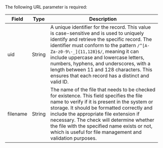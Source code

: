 The following URL parameter is required:

| Field     | Type   | Description         |
| --------- | ------ | -------------------- |
| uid       | String | A unique identifier for the record. This value is case-sensitive and is used to uniquely identify and retrieve the specific record. The identifier must conform to the pattern `/^[A-Za-z0-9\-_]{11,128}$/`, meaning it can include uppercase and lowercase letters, numbers, hyphens, and underscores, with a length between 11 and 128 characters. This ensures that each record has a distinct and valid ID. |
| filename  | String | The name of the file that needs to be checked for existence. This field specifies the file name to verify if it is present in the system or storage. It should be formatted correctly and include the appropriate file extension if necessary. The check will determine whether the file with the specified name exists or not, which is useful for file management and validation purposes. |
